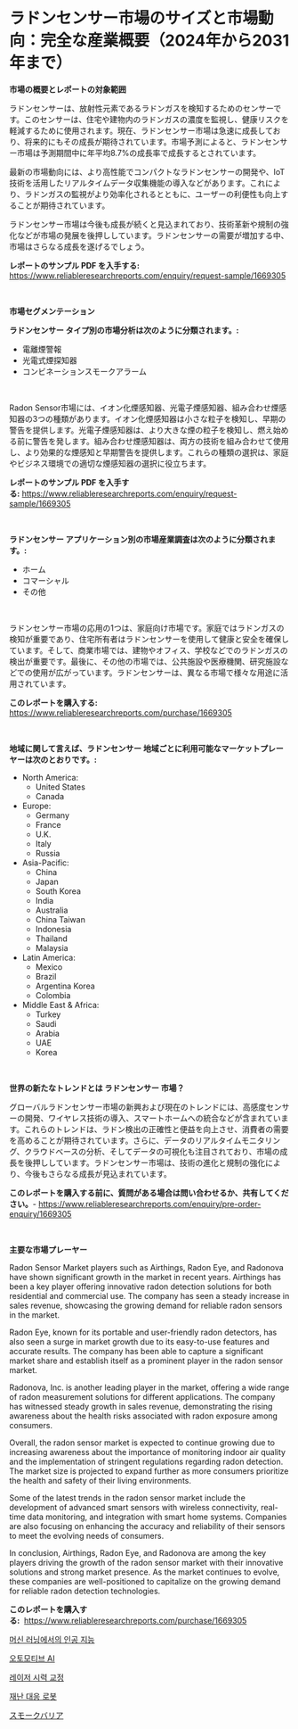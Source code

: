 <p><h1>ラドンセンサー市場のサイズと市場動向：完全な産業概要（2024年から2031年まで）</h1></p><p><strong>市場の概要とレポートの対象範囲</strong></p>
<p><p>ラドンセンサーは、放射性元素であるラドンガスを検知するためのセンサーです。このセンサーは、住宅や建物内のラドンガスの濃度を監視し、健康リスクを軽減するために使用されます。現在、ラドンセンサー市場は急速に成長しており、将来的にもその成長が期待されています。市場予測によると、ラドンセンサー市場は予測期間中に年平均8.7%の成長率で成長するとされています。</p><p>最新の市場動向には、より高性能でコンパクトなラドンセンサーの開発や、IoT技術を活用したリアルタイムデータ収集機能の導入などがあります。これにより、ラドンガスの監視がより効率化されるとともに、ユーザーの利便性も向上することが期待されています。</p><p>ラドンセンサー市場は今後も成長が続くと見込まれており、技術革新や規制の強化などが市場の発展を後押ししています。ラドンセンサーの需要が増加する中、市場はさらなる成長を遂げるでしょう。</p></p>
<p><strong>レポートのサンプル PDF を入手する:</strong> <a href="https://www.reliableresearchreports.com/enquiry/request-sample/1669305">https://www.reliableresearchreports.com/enquiry/request-sample/1669305</a></p>
<p>&nbsp;</p>
<p><strong>市場セグメンテーション</strong></p>
<p><strong>ラドンセンサー タイプ別の市場分析は次のように分類されます。:</strong></p>
<p><ul><li>電離煙警報</li><li>光電式煙探知器</li><li>コンビネーションスモークアラーム</li></ul></p>
<p>&nbsp;</p>
<p><p>Radon Sensor市場には、イオン化煙感知器、光電子煙感知器、組み合わせ煙感知器の3つの種類があります。イオン化煙感知器は小さな粒子を検知し、早期の警告を提供します。光電子煙感知器は、より大きな煙の粒子を検知し、燃え始める前に警告を発します。組み合わせ煙感知器は、両方の技術を組み合わせて使用し、より効果的な煙感知と早期警告を提供します。これらの種類の選択は、家庭やビジネス環境での適切な煙感知器の選択に役立ちます。</p></p>
<p><strong>レポートのサンプル PDF を入手する:</strong>&nbsp;<a href="https://www.reliableresearchreports.com/enquiry/request-sample/1669305">https://www.reliableresearchreports.com/enquiry/request-sample/1669305</a></p>
<p>&nbsp;</p>
<p><strong> ラドンセンサー アプリケーション別の市場産業調査は次のように分類されます。:</strong></p>
<p><ul><li>ホーム</li><li>コマーシャル</li><li>その他</li></ul></p>
<p>&nbsp;</p>
<p><p>ラドンセンサー市場の応用の1つは、家庭向け市場です。家庭ではラドンガスの検知が重要であり、住宅所有者はラドンセンサーを使用して健康と安全を確保しています。そして、商業市場では、建物やオフィス、学校などでのラドンガスの検出が重要です。最後に、その他の市場では、公共施設や医療機関、研究施設などでの使用が広がっています。ラドンセンサーは、異なる市場で様々な用途に活用されています。</p></p>
<p><strong>このレポートを購入する:</strong>&nbsp; <a href="https://www.reliableresearchreports.com/purchase/1669305">https://www.reliableresearchreports.com/purchase/1669305</a></p>
<p>&nbsp;</p>
<p><strong>地域に関して言えば、ラドンセンサー 地域ごとに利用可能なマーケットプレーヤーは次のとおりです。:</strong></p>
<p><ul>
    <li>
        North America:
        <ul>
            <li>United States</li>
            <li>Canada</li>
        </ul>
    </li>
    <li>
        Europe:
        <ul>
            <li>Germany</li>
            <li>France</li>
            <li>U.K.</li>
            <li>Italy</li>
            <li>Russia</li>
        </ul>
    </li>
    <li>
        Asia-Pacific:
        <ul>
            <li>China</li>
            <li>Japan</li>
            <li>South Korea</li>
            <li>India</li>
            <li>Australia</li>
            <li>China Taiwan</li>
            <li>Indonesia</li>
            <li>Thailand</li>
            <li>Malaysia</li>
        </ul>
    </li>
    <li>
        Latin America:
        <ul>
            <li>Mexico</li>
            <li>Brazil</li>
            <li>Argentina Korea</li>
            <li>Colombia</li>
        </ul>
    </li>
    <li>
        Middle East & Africa:
        <ul>
            <li>Turkey</li>
            <li>Saudi</li>
            <li>Arabia</li>
            <li>UAE</li>
            <li>Korea</li>
        </ul>
    </li>
    </ul></p>
<p>&nbsp;</p>
<p><strong>世界の新たなトレンドとは ラドンセンサー 市場？</strong></p>
<p><p>グローバルラドンセンサー市場の新興および現在のトレンドには、高感度センサーの開発、ワイヤレス技術の導入、スマートホームへの統合などが含まれています。これらのトレンドは、ラドン検出の正確性と便益を向上させ、消費者の需要を高めることが期待されています。さらに、データのリアルタイムモニタリング、クラウドベースの分析、そしてデータの可視化も注目されており、市場の成長を後押ししています。ラドンセンサー市場は、技術の進化と規制の強化により、今後もさらなる成長が見込まれています。</p></p>
<p><strong>このレポートを購入する前に、質問がある場合は問い合わせるか、共有してください。</strong>- <a href="https://www.reliableresearchreports.com/enquiry/pre-order-enquiry/1669305">https://www.reliableresearchreports.com/enquiry/pre-order-enquiry/1669305</a></p>
<p>&nbsp;</p>
<p><strong>主要な市場プレーヤー</strong></p>
<p><p>Radon Sensor Market players such as Airthings, Radon Eye, and Radonova have shown significant growth in the market in recent years. Airthings has been a key player offering innovative radon detection solutions for both residential and commercial use. The company has seen a steady increase in sales revenue, showcasing the growing demand for reliable radon sensors in the market.</p><p>Radon Eye, known for its portable and user-friendly radon detectors, has also seen a surge in market growth due to its easy-to-use features and accurate results. The company has been able to capture a significant market share and establish itself as a prominent player in the radon sensor market.</p><p>Radonova, Inc. is another leading player in the market, offering a wide range of radon measurement solutions for different applications. The company has witnessed steady growth in sales revenue, demonstrating the rising awareness about the health risks associated with radon exposure among consumers.</p><p>Overall, the radon sensor market is expected to continue growing due to increasing awareness about the importance of monitoring indoor air quality and the implementation of stringent regulations regarding radon detection. The market size is projected to expand further as more consumers prioritize the health and safety of their living environments.</p><p>Some of the latest trends in the radon sensor market include the development of advanced smart sensors with wireless connectivity, real-time data monitoring, and integration with smart home systems. Companies are also focusing on enhancing the accuracy and reliability of their sensors to meet the evolving needs of consumers.</p><p>In conclusion, Airthings, Radon Eye, and Radonova are among the key players driving the growth of the radon sensor market with their innovative solutions and strong market presence. As the market continues to evolve, these companies are well-positioned to capitalize on the growing demand for reliable radon detection technologies.</p></p>
<p><strong>このレポートを購入する:</strong>&nbsp;&nbsp;<a href="https://www.reliableresearchreports.com/purchase/1669305">https://www.reliableresearchreports.com/purchase/1669305</a></p>
<p><p><a href="https://github.com/CliftonFisher9067/Market-Research-Report-List-1/blob/main/159416815315.md">머신 러닝에서의 인공 지능</a></p><p><a href="https://github.com/fernandotryO5lson96765/Market-Research-Report-List-1/blob/main/852855515316.md">오토모티브 AI</a></p><p><a href="https://medium.com/@axintepreda1/%EB%A0%88%EC%9D%B4%EC%A0%80-%EC%8B%9C%EB%A0%A5-%EA%B5%90%EC%A0%95-%EC%8B%9C%EC%9E%A5%EC%9D%80-%EC%8B%9C%EC%9E%A5-%EC%A0%90%EC%9C%A0%EC%9C%A8-%EC%8B%9C%EC%9E%A5-%EB%8F%99%ED%96%A5-%EB%B0%8F-%EC%8B%9C%EC%9E%A5-%EC%84%B1%EC%9E%A5%EC%97%90-%EA%B4%80%ED%95%9C-%EC%A0%95%EB%B3%B4%EB%A5%BC-%EC%A0%9C%EA%B3%B5%ED%95%A9%EB%8B%88%EB%8B%A4-b6452318b81d">레이저 시력 교정</a></p><p><a href="https://medium.com/@jomosley1999/%EC%9E%AC%EB%82%9C-%EB%8C%80%EC%9D%91-%EB%A1%9C%EB%B4%87-%EC%8B%9C%EC%9E%A5-%EC%A0%90%EC%9C%A0%EC%9C%A8-%EC%A7%84%ED%99%94-%EB%B0%8F-%EC%8B%9C%EC%9E%A5-%EC%84%B1%EC%9E%A5-%EB%8F%99%ED%96%A5-2024%EB%85%84-2031%EB%85%84-ab5f7003af5b">재난 대응 로봇</a></p><p><a href="https://medium.com/@aaronanfotrrd897367/%E5%96%AB%E7%85%99%E8%80%85%E3%81%AE%E3%83%90%E3%83%AA%E3%82%A2%E5%B8%82%E5%A0%B4%E3%82%B7%E3%82%A7%E3%82%A2%E3%81%AE%E9%80%B2%E5%8C%96%E3%81%A8%E5%B8%82%E5%A0%B4%E6%88%90%E9%95%B7%E3%83%88%E3%83%AC%E3%83%B3%E3%83%89-2024%E5%B9%B4%E3%81%8B%E3%82%892031%E5%B9%B4%E3%81%BE%E3%81%A7-0dab568a8417">スモークバリア</a></p></p>